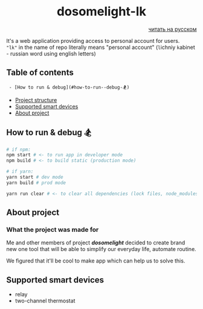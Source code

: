 <link href="docs/styles/style.css" rel="stylesheet">

# <div style='font-size:32px' align="center">dosomelight-lk</div>

[<div align="right">читать на русском</div>](./README.RU.md)

It's a web application providing access to personal account for users.
\
`"lk"` in the name of repo literally means "personal account" (`l`ichniy `k`abinet - russian word using english letters)

## Table of contents

     - [How to run & debug](#how-to-run--debug-🏂️)
- [Project structure](./docs/project-structure.md)
- [Supported smart devices](#supported-smart-devices)
- [About project](#about-project)

<!-- TODO - [Residential use (personal)](#residential-use-personal) -->

## How to run & debug 🏂️

```bash
# if npm:
npm start # <- to run app in developer mode
npm build # <- to build static (production mode)

# if yarn:
yarn start # dev mode
yarn build # prod mode

yarn run clear # <- to clear all dependencies (lock files, node_modules)
```

<!-- TODO ### Residential use (personal) -->

## About project

### What the project was made for

Me and other members of project **_dosomelight_** decided to create brand new one tool that will be able to simplify our everyday life, automate routine.

We figured that it'll be cool to make app which can help us to solve this.

## Supported smart devices

- relay
- two-channel thermostat

